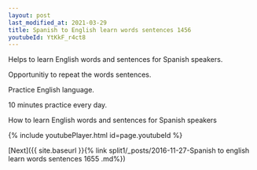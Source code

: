 ```yaml
---
layout: post
last_modified_at: 2021-03-29
title: Spanish to English learn words sentences 1456 
youtubeId: YtKkF_r4ct8
---
```

 
 
Helps to learn English words and sentences for Spanish speakers.

Opportunitiy to repeat the words sentences. 

Practice English language. 
 
10 minutes practice every day. 
 
How to learn English words and sentences for Spanish speakers 
 
{% include youtubePlayer.html id=page.youtubeId %}
 
 
[Next]({{ site.baseurl }}{% link  split1/_posts/2016-11-27-Spanish to english learn words sentences 1655 .md%})
 
